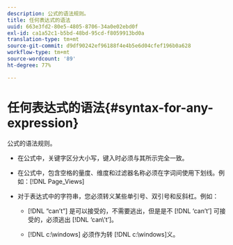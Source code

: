 ```yaml
---
description: 公式的语法规则。
title: 任何表达式的语法
uuid: 663e3fd2-80e5-4805-8706-34a0e02ebd0f
exl-id: ca1a52c1-b5bd-48bd-95cd-f8059913bd0a
translation-type: tm+mt
source-git-commit: d9df90242ef96188f4e4b5e6d04cfef196b0a628
workflow-type: tm+mt
source-wordcount: '89'
ht-degree: 77%

---
```


# 任何表达式的语法{#syntax-for-any-expression}

公式的语法规则。

* 在公式中，关键字区分大小写，键入时必须与其所示完全一致。
* 在公式中，包含空格的量度、维度和过滤器名称必须在字词间使用下划线。例如：[!DNL Page_Views]
* 对于表达式中的字符串，您必须转义某些单引号、双引号和反斜杠。例如：

   * [!DNL “can’t”] 是可以接受的，不需要逃出，但是是不 [!DNL ‘can’t’] 可接受的，必须逃出 [!DNL ‘can\’t’]。

   * [!DNL c:\windows] 必须作为转 [!DNL c:\\windows]义。
